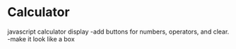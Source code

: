 # Calculator
javascript calculator
display
  -add buttons for numbers, operators, and clear.
  -make it look like a box